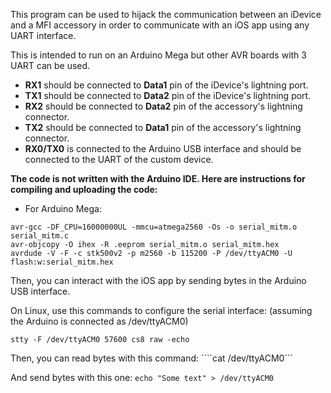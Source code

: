 This program can be used to hijack the communication between an iDevice
and a MFI accessory in order to communicate with an iOS app using
any UART interface.

This is intended to run on an Arduino Mega but other AVR boards with 3 UART can be used.

 - **RX1** should be connected to **Data1** pin of the iDevice's lightning port.
 - **TX1** should be connected to **Data2** pin of the iDevice's lightning port.
 - **RX2** should be connected to **Data2** pin of the accessory's lightning connector.
 - **TX2** should be connected to **Data1** pin of the accessory's lightning connector.
 - **RX0/TX0** is connected to the Arduino USB interface and should be connected to the UART of the custom device.

**The code is not written with the Arduino IDE. Here are instructions
for compiling and uploading the code:**

 - For Arduino Mega:
```
avr-gcc -DF_CPU=16000000UL -mmcu=atmega2560 -Os -o serial_mitm.o serial_mitm.c
avr-objcopy -O ihex -R .eeprom serial_mitm.o serial_mitm.hex
avrdude -V -F -c stk500v2 -p m2560 -b 115200 -P /dev/ttyACM0 -U flash:w:serial_mitm.hex
```

Then, you can interact with the iOS app by sending bytes in the Arduino USB interface.

On Linux, use this commands to configure the serial interface: (assuming the Arduino is connected as /dev/ttyACM0)
```
stty -F /dev/ttyACM0 57600 cs8 raw -echo
``` 

Then, you can read bytes with this command:
````cat /dev/ttyACM0```

And send bytes with this one:
```echo "Some text" > /dev/ttyACM0```

